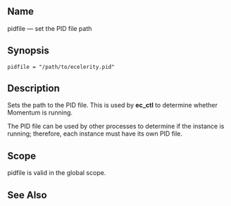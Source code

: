 <a name="conf.ref.pidfile"></a>
## Name

pidfile — set the PID file path

## Synopsis

`pidfile = "/path/to/ecelerity.pid"`

<a name="idp25877936"></a>
## Description

Sets the path to the PID file. This is used by **ec_ctl** to determine whether Momentum is running.

The PID file can be used by other processes to determine if the instance is running; therefore, each instance must have its own PID file.

<a name="idp25880848"></a>
## Scope

pidfile is valid in the global scope.

<a name="idp25882672"></a>
## See Also
